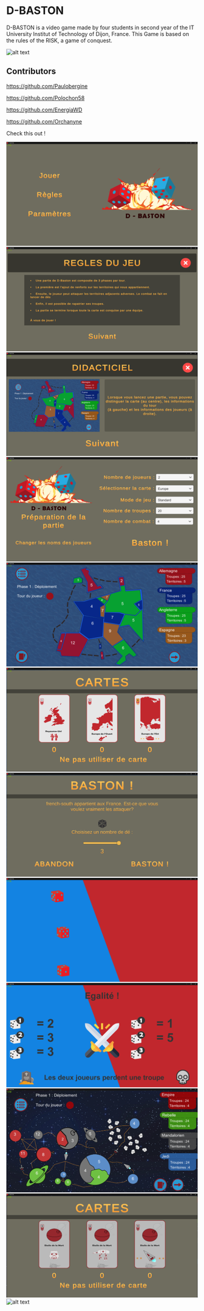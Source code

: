 # D-BASTON

D-BASTON is a video game made by four students in second year of the IT University Institut of Technology of Dijon, France.
This Game is based on the rules of the RISK, a game of conquest.

![alt text](https://github.com/Orchanyne/D-BASTON/blob/master/poster.jpg)


## Contributors

https://github.com/Paulobergine

https://github.com/Polochon58

https://github.com/EnergiaWD

https://github.com/Orchanyne


Check this out !

![alt text](https://github.com/Orchanyne/D-BASTON/blob/master/testUnity/Menu_D-BASTON.PNG)
![alt text](https://github.com/Orchanyne/D-BASTON/blob/master/testUnity/Regle_D-BASTON.PNG)
![alt text](https://github.com/Orchanyne/D-BASTON/blob/master/testUnity/Regle_2_D-BASTON.PNG)
![alt text](https://github.com/Orchanyne/D-BASTON/blob/master/testUnity/Menu_2_D-BASTON.PNG)
![alt text](https://github.com/Orchanyne/D-BASTON/blob/master/testUnity/Europe_D-BASTON.PNG)
![alt text](https://github.com/Orchanyne/D-BASTON/blob/master/testUnity/Carte_Europe_D-BASTON.PNG)
![alt text](https://github.com/Orchanyne/D-BASTON/blob/master/testUnity/Combat_D-BASTON.PNG)
![alt text](https://github.com/Orchanyne/D-BASTON/blob/master/testUnity/Combat_2_D-BASTON.PNG)
![alt text](https://github.com/Orchanyne/D-BASTON/blob/master/testUnity/Combat_3_D-BASTON.PNG)
![alt text](https://github.com/Orchanyne/D-BASTON/blob/master/testUnity/SW_D-BASTON.PNG)
![alt text](https://github.com/Orchanyne/D-BASTON/blob/master/testUnity/SW_Carte_D-BASTON.PNG)
![alt text](https://github.com/Orchanyne/D-BASTON/blob/master/testUnity/Conquete_D-BASTON.PNG)

